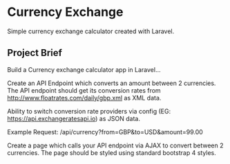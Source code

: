 # Currency Exchange
Simple currency exchange calculator created with Laravel. 

## Project Brief 

Build a Currency exchange calculator app in Laravel… 

Create an API Endpoint which converts an amount between 2 currencies. The API endpoint should get its conversion rates from http://www.floatrates.com/daily/gbp.xml as XML data.

Ability to switch conversion rate providers via config (EG: https://api.exchangeratesapi.io) as JSON data.

Example Request: /api/currency?from=GBP&to=USD&amount=99.00 
 
Create a page which calls your API endpoint via AJAX to convert between 2 currencies. The page should be styled using standard bootstrap 4 styles.  
